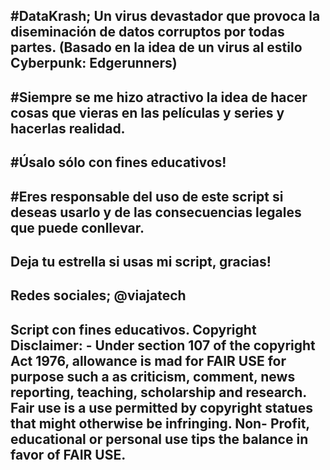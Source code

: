 #DataKrash; Un virus devastador que provoca la diseminación de datos corruptos por todas partes. (Basado en la idea de un virus al estilo Cyberpunk: Edgerunners)
--------
#Siempre se me hizo atractivo la idea de hacer cosas que vieras en las películas y series y hacerlas realidad.
-------
#Úsalo sólo con fines educativos!
--------
#Eres responsable del uso de este script si deseas usarlo y de las consecuencias legales que puede conllevar. 
--------
Deja tu estrella si usas mi script, gracias! 
--------
Redes sociales; @viajatech
--------
Script con fines educativos. Copyright Disclaimer: - Under section 107 of the copyright Act 1976, allowance is mad for FAIR USE for purpose such a as criticism, comment, news reporting, teaching, scholarship and research. Fair use is a use permitted by copyright statues that might otherwise be infringing. Non- Profit, educational or personal use tips the balance in favor of FAIR USE.
--------
